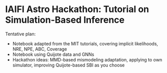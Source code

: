 # IAIFI Astro Hackathon: Tutorial on Simulation-Based Inference

Tentative plan:
- Notebook adapted from the MIT tutorials, covering implicit likelihoods, NRE, NPE, ABC, Coverage
- Notebook using Quijote data and GNNs
- Hackathon ideas: MMD-based mismodeling adaptation, applying to own simulator, improving Quijote-based SBI as you choose